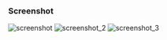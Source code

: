 
<p align="center">
  <h3>Screenshot</h3>
  
  ![screenshot](https://github.com/user-attachments/assets/af21f9c2-988d-4743-83ee-f02e67f0d4f9)
  ![screenshot_2](https://github.com/user-attachments/assets/09faf382-085a-4850-9e13-f7e2081ea3ea)
  ![screenshot_3](https://github.com/user-attachments/assets/b505611b-4ef1-42f4-9f74-a1268dfc7789)

</p>
